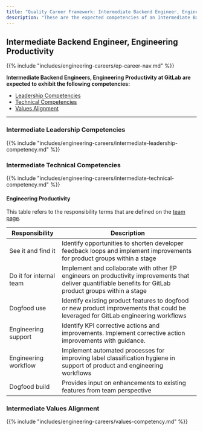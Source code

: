 ```yaml
---
title: "Quality Career Framework: Intermediate Backend Engineer, Engineering Productivity"
description: "These are the expected competencies of an Intermediate Backend Engineer, Engineering Productivity at GitLab."
---
```


## Intermediate Backend Engineer, Engineering Productivity

{{% include "includes/engineering-careers/ep-career-nav.md" %}}

**Intermediate Backend Engineers, Engineering Productivity at GitLab are expected to exhibit the following competencies:**

<!-- markdownlint-disable MD051 -->
- [Leadership Competencies](#leadership-competencies)
- [Technical Competencies](#technical-competencies)
- [Values Alignment](#values-alignment)
<!-- markdownlint-enable MD051 -->

---

### Intermediate Leadership Competencies

{{% include "includes/engineering-careers/intermediate-leadership-competency.md" %}}

### Intermediate Technical Competencies

{{% include "includes/engineering-careers/intermediate-technical-competency.md" %}}

#### Engineering Productivity

This table refers to the responsibility terms that are defined on the [team page](/handbook/engineering/infrastructure/engineering-productivity/#areas-of-responsibility).

| Responsibility | Description |
| --- | --- |
| See it and find it | Identify opportunities to shorten developer feedback loops and implement improvements for product groups within a stage |
| Do it for internal team | Implement and collaborate with other EP engineers on productivity improvements that deliver quantifiable benefits for GitLab product groups within a stage |
| Dogfood use | Identify existing product features to dogfood or new product improvements that could be leveraged for GitLab engineering workflows |
| Engineering support | Identify KPI corrective actions and improvements. Implement corrective action improvements with guidance. |
| Engineering workflow | Implement automated processes for improving label classification hygiene in support of product and engineering workflows |
| Dogfood build | Provides input on enhancements to existing features from team perspective |

### Intermediate Values Alignment

{{% include "includes/engineering-careers/values-competency.md" %}}
